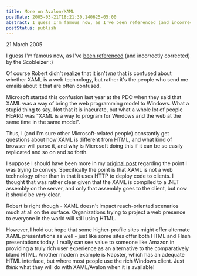 ```yaml
---
title: More on Avalon/XAML
postDate: 2005-03-21T18:21:30.140625-05:00
abstract: I guess I'm famous now, as I've been referenced (and incorrectly corrected) by the Scobleizer
postStatus: publish
---
```

21 March 2005

I guess I'm famous now, as I've [been referenced](http://radio.weblogs.com/0001011/2004/02/07.html#a6486) (and incorrectly corrected) by the Scobleizer :)



Of course Robert didn't realize that it isn't *me* that is confused about whether XAML is a web technology, but rather it's the people who send me emails about it that are often confused.



Microsoft started this confusion last year at the PDC when they said that XAML was a way of bring the web programming model to Windows. What a stupid thing to say. Not that it is inacurate, but what a whole lot of people HEARD was "XAML is a way to program for Windows and the web at the same time in the same model".



Thus, I (and I'm sure other Microsoft-related people) constantly get questions about how XAML is different from HTML, and what kind of browser will parse it, and why is Microsoft doing this if it can be so easily replicated and so on and so forth.



I suppose I should have been more in my [original post](http://www.lhotka.net/WeBlog/default.aspx?date=2004-02-05) regarding the point I was trying to convey. Specifically the point is that XAML is not a web technology other than in that it uses HTTP to deploy code to clients. I thought that was rather clear given that the XAML is compiled to a .NET assembly on the server, and only that assembly goes to the client, but now it should be *very* clear.



Robert is right though - XAML doesn't impact reach-oriented scenarios much at all on the surface. Organizations trying to project a web presence to everyone in the world will still using HTML.



However, I hold out hope that some higher-profile sites might offer alternate XAML presentations as well - just like some sites offer both HTML and Flash presentations today. I really can see value to someone like Amazon in providing a truly rich user experience as an alternative to the comparatively bland HTML. Another modern example is Napster, which has an adequate HTML interface, but where most people use the rich Windows client. Just *think* what they will do with XAML/Avalon when it is available!
